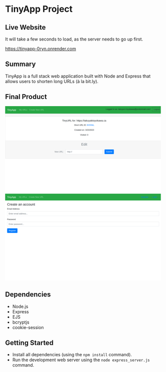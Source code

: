 # TinyApp Project

## Live Website
It will take a few seconds to load, as the server needs to go up first.

https://tinyapp-0ryn.onrender.com

## Summary

TinyApp is a full stack web application built with Node and Express that allows users to shorten long URLs (à la bit.ly).

## Final Product

!["Screenshot of URLs page"](https://raw.githubusercontent.com/takuyadev/tinyapp/main/docs/urls-page.png)
!["Screenshot of register page"](https://raw.githubusercontent.com/takuyadev/tinyapp/main/docs/urls-register.png)

## Dependencies

- Node.js
- Express
- EJS
- bcryptjs
- cookie-session

## Getting Started

- Install all dependencies (using the `npm install` command).
- Run the development web server using the `node express_server.js` command.
